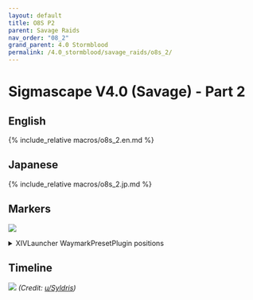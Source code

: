 ```yaml
---
layout: default
title: O8S P2
parent: Savage Raids
nav_order: "08_2"
grand_parent: 4.0 Stormblood
permalink: /4.0_stormblood/savage_raids/o8s_2/
---
```


# Sigmascape V4.0 (Savage) - Part 2

## English

{% include_relative macros/o8s_2.en.md %}

## Japanese

{% include_relative macros/o8s_2.jp.md %}

## Markers

![]({{site.baseurl}}/images/4.0_stormblood/o8s_2/markers.jpg)
<details markdown=block>
<summary>XIVLauncher WaymarkPresetPlugin positions</summary>

```json
{
  "Name":"O8S P2",
  "MapID":295,
  "A":{"X":0.0,"Y":0.0,"Z":-18.5,"ID":0,"Active":true},
  "B":{"X":18.5,"Y":0.0,"Z":0.0,"ID":1,"Active":true},
  "C":{"X":0.0,"Y":0.0,"Z":18.5,"ID":2,"Active":true},
  "D":{"X":-18.5,"Y":0.0,"Z":0.0,"ID":3,"Active":true},
  "One":{"X":0.0,"Y":0.0,"Z":0.0,"ID":4,"Active":true},
  "Two":{"X":0.0,"Y":0.0,"Z":9.25,"ID":5,"Active":true},
  "Three":{"X":0.0,"Y":0.0,"Z":0.0,"ID":6,"Active":false},
  "Four":{"X":0.0,"Y":0.0,"Z":0.0,"ID":7,"Active":false}
}
```

</details>

## Timeline

![](https://i.redd.it/4mzlkrdywdf01.png)
*(Credit: [u/Syldris](https://www.reddit.com/r/ffxiv/comments/7wlc7i/o8s_god_kefka_rotation_timeline/))*

<script data-goatcounter="https://tuufless.goatcounter.com/count"
        async src="//gc.zgo.at/count.js"></script>
